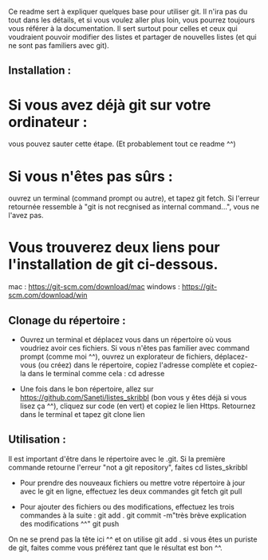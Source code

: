 Ce readme sert à expliquer quelques base pour utiliser git. Il n'ira pas du tout dans les détails, et si vous voulez aller plus loin, vous pourrez toujours vous référer à la documentation.
Il sert surtout pour celles et ceux qui voudraient pouvoir modifier des listes et partager de nouvelles listes (et qui ne sont pas familiers avec git).

## Installation :

# Si vous avez déjà git sur votre ordinateur : 
vous pouvez sauter cette étape. (Et probablement tout ce readme ^^)

# Si vous n'êtes pas sûrs : 
ouvrez un terminal (command prompt ou autre), et tapez git fetch. Si l'erreur retournée ressemble à "git is not recgnised as internal command...", vous ne l'avez pas.

# Vous trouverez deux liens pour l'installation de git ci-dessous.
mac : https://git-scm.com/download/mac
windows : https://git-scm.com/download/win

## Clonage du répertoire :

- Ouvrez un terminal et déplacez vous dans un répertoire où vous voudriez avoir ces fichiers. Si vous n'êtes pas familier avec command prompt (comme moi ^^), ouvrez un explorateur de fichiers, 
déplacez-vous (ou créez) dans le répertoire, copiez l'adresse complète et copiez-la dans le terminal comme cela :
cd adresse

- Une fois dans le bon répertoire, allez sur https://github.com/Saneti/listes_skribbl (bon vous y êtes déjà si vous lisez ça ^^), cliquez sur code (en vert) et copiez le lien Https.
Retournez dans le terminal et tapez
git clone lien

## Utilisation :

Il est important d'être dans le répertoire avec le .git. Si la première commande retourne l'erreur "not a git repository", faites
cd listes_skribbl

- Pour prendre des nouveaux fichiers ou mettre votre répertoire à jour avec le git en ligne, effectuez les deux commandes
git fetch 
git pull

- Pour ajouter des fichiers ou des modifications, effectuez les trois commandes à la suite :
git add .
git commit -m"très brève explication des modifications ^^"
git push

On ne se prend pas la tête ici ^^ et on utilise git add . si vous êtes un puriste de git, faites comme vous préférez tant que le résultat est bon ^^.



